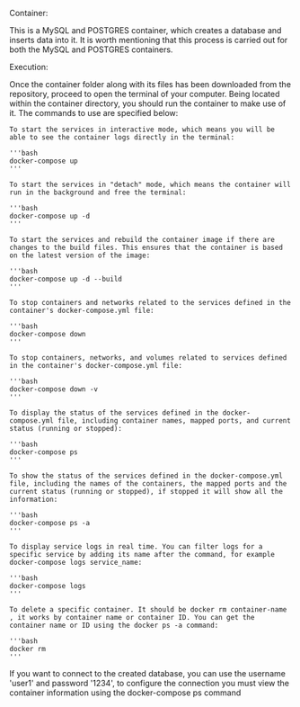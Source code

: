 Container:

This is a MySQL and POSTGRES container, which creates a database and inserts data into it. It is worth mentioning that this process is carried out for both the MySQL and POSTGRES containers.

Execution:

Once the container folder along with its files has been downloaded from the repository, proceed to open the terminal of your computer. Being located within the container directory, you should run the container to make use of it. The commands to use are specified below:

    To start the services in interactive mode, which means you will be able to see the container logs directly in the terminal:

    '''bash
    docker-compose up
    '''

    To start the services in "detach" mode, which means the container will run in the background and free the terminal:

    '''bash
    docker-compose up -d
    '''

    To start the services and rebuild the container image if there are changes to the build files. This ensures that the container is based on the latest version of the image:

    '''bash
    docker-compose up -d --build
    '''

    To stop containers and networks related to the services defined in the container's docker-compose.yml file:

    '''bash
    docker-compose down
    '''

    To stop containers, networks, and volumes related to services defined in the container's docker-compose.yml file:

    '''bash
    docker-compose down -v
    '''

    To display the status of the services defined in the docker-compose.yml file, including container names, mapped ports, and current status (running or stopped):

    '''bash
    docker-compose ps
    '''

    To show the status of the services defined in the docker-compose.yml file, including the names of the containers, the mapped ports and the current status (running or stopped), if stopped it will show all the information:

    '''bash
    docker-compose ps -a
    '''

    To display service logs in real time. You can filter logs for a specific service by adding its name after the command, for example docker-compose logs service_name:

    '''bash
    docker-compose logs
    '''

    To delete a specific container. It should be docker rm container-name , it works by container name or container ID. You can get the container name or ID using the docker ps -a command:

    '''bash
    docker rm
    '''

If you want to connect to the created database, you can use the username 'user1' and password '1234', to configure the connection you must view the container information using the docker-compose ps command
